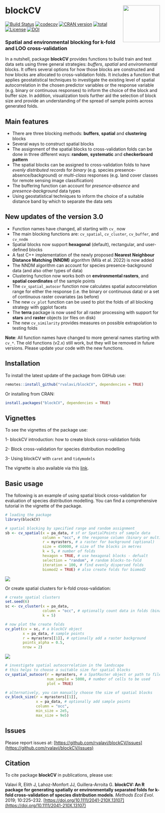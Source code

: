 # blockCV <img src="man/figures/logo.png" align="right" width="120" />

[![Build Status](https://travis-ci.org/rvalavi/blockCV.svg?branch=master)](https://travis-ci.org/rvalavi/blockCV)
[![codecov](https://codecov.io/gh/rvalavi/blockCV/branch/master/graph/badge.svg)](https://codecov.io/gh/rvalavi/blockCV)
[![CRAN version](https://www.r-pkg.org/badges/version/blockCV)](https://CRAN.R-project.org/package=blockCV)
[![total](http://cranlogs.r-pkg.org/badges/grand-total/blockCV)](https://www.rpackages.io/package/blockCV)
[![License](https://img.shields.io/badge/license-GPL%20%28%3E=%203%29-lightgrey.svg?style=flat)](http://www.gnu.org/licenses/gpl-3.0.html)
[![DOI](https://zenodo.org/badge/116337503.svg)](https://zenodo.org/badge/latestdoi/116337503)


### Spatial and environmental blocking for k-fold and LOO cross-validation   
   
In a nutshell, package **blockCV** provides functions to build train and test data sets using three general strategies: *buffers*, *spatial* and *environmental* blocks. It offers several options for how those blocks are constructed and how blocks are allocated to cross-validation folds. It includes a function that applies geostatistical techniques to investigate the existing level of spatial autocorrelation in the chosen predictor variables or the response variable (e.g. binary or continuous responses) to inform the choice of the block and buffer size. In addition, visualization tools further aid the selection of block size and provide an understanding of the spread of sample points across generated folds. 


## Main features
* There are three blocking methods: **buffers**, **spatial** and **clustering** blocks
* Several ways to construct spatial blocks
* The assignment of the spatial blocks to cross-validation folds can be done in three different ways: **random**, **systematic** and **checkerboard pattern**
* The spatial blocks can be assigned to cross-validation folds to have *evenly distributed records* for *binary* (e.g. species presence-absence/background) or *multi-class* responses (e.g. land cover classes for remote sensing image classification) 
* The buffering function can account for *presence-absence* and *presence-background* data types 
* Using geostatistical techniques to inform the choice of a suitable distance band by which to separate the data sets 

## New updates of the version 3.0
* Function names have changed, all starting with `cv_` now
* The main blocking functions are: `cv_spatial`, `cv_cluster`, `cv_buffer`, and `cv_nndm`
* Spatial blocks now support **hexagonal** (default), rectangular, and user-defined blocks
* A fast C++ implementation of the newly proposed **Nearest Neighbour Distance Matching (NNDM)** algorithm (Milà et al. 2022) is now added
* The NNDM algorithm can account for species presence-background data (and also other types of data)
* Clustering function now works both on **environmental rasters**, and **spatial coordinates** of the sample points
* The `cv_spatial_autocor` function now calculates spatial autocorrelation range for either the response (i.e. the binary or continuous data) or a set of continuous raster covariates (as before)
* The new `cv_plot` function can be used to plot the folds of all blocking strategy with ggplot facets
* The **terra** package is now used for all raster processing with support for **stars** and **raster** objects (or files on disk)
* The new `cv_similarity` provides measures on possible extrapolation to testing folds

**Note**: All function names have changed to more general names starting with `cv_*`. The old functions (v2.x) still work, but they will be removed in future versions. Please update your code with the new functions.


## Installation
To install the latest update of the package from GitHub use:

```r
remotes::install_github("rvalavi/blockCV", dependencies = TRUE)
```
Or installing from CRAN:

```r
install.packages("blockCV", dependencies = TRUE)
```

## Vignettes
To see the vignettes of the package use:

1- blockCV introduction: how to create block corss-validation folds

2- Block cross-validation for species distribution modelling

3- Using blockCV with `caret` and `tidymodels`

The vignette is also available via this [link](http://htmlpreview.github.io/?https://github.com/rvalavi/blockCV/blob/master/vignettes/BlockCV_for_SDM.html).


## Basic usage
The following is an example of using spatial block cross-validation for evaluation of species distribution modelling. You can find a comprehensive tutorial in the vignette of the package.

```r
# loading the package
library(blockCV)

# spatial blocking by specified range and random assignment
sb <- cv_spatial(x = pa_data, # sf or SpatialPoints of sample data
                 column = "occ", # the response column (binary or multi-class)
                 r = myrasters, # a raster for background (optional)
                 size = 450000, # size of the blocks in metres
                 k = 5, # number of folds
                 hexagon = TRUE, # use hexagonal blocks - defualt
                 selection = "random", # random blocks-to-fold
                 iteration = 100, # find evenly dispersed folds
                 biomod2 = TRUE) # also create folds for biomod2

```
![](https://i.ibb.co/WGfrF7B/Rplot1.png)

Or create spatial clusters for k-fold cross-validation:

```r
# create spatial clusters
set.seed(6)
sc <- cv_cluster(x = pa_data, 
                 column = "occ", # optionally count data in folds (binary or multi-class)
                 k = 5)

```

```r
# now plot the create folds
cv_plot(cv = sc, # a blockCV object
        x = pa_data, # sample points
        r = myrasters[[1]], # optionally add a raster background
        points_alpha = 0.5,
        nrow = 2)

```
![](https://i.ibb.co/dGrF9xp/Rplot02.png)



```r
# investigate spatial autocorrelation in the landscape
# this helps to choose a suitable size for spatial blocks
cv_spatial_autocor(r = myrasters, # a SpatRaster object or path to files
                   num_sample = 5000, # number of cells to be used
                   plot = TRUE)
```



```r
# alternatively, you can manually choose the size of spatial blocks 
cv_block_size(r = myrasters[[1]],
              x = pa_data, # optionally add sample points
              column = "occ",
              min_size = 2e5,
              max_size = 9e5)

```

## Issues
Please report issues at: 
[https://github.com/rvalavi/blockCV/issues](https://github.com/rvalavi/blockCV/issues)

## Citation
To cite package **blockCV** in publications, please use:

Valavi R, Elith J, Lahoz-Monfort JJ, Guillera-Arroita G. **blockCV: An R package for generating spatially or environmentally separated folds for k-fold cross-validation of species distribution models**. *Methods Ecol Evol*. 2019; 10:225–232. [https://doi.org/10.1111/2041-210X.13107](https://doi.org/10.1111/2041-210X.13107)

